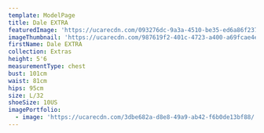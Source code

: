 ```yaml
---
template: ModelPage
title: Dale EXTRA
featuredImage: 'https://ucarecdn.com/093276dc-9a3a-4510-be35-ed6a86f23766/'
imageThumbnail: 'https://ucarecdn.com/987619f2-401c-4723-a400-a69fcae4e8ec/'
firstName: Dale EXTRA
collection: Extras
height: 5'6
measurementType: chest
bust: 101cm
waist: 81cm
hips: 95cm
size: L/32
shoeSize: 10US
imagePortfolio:
  - image: 'https://ucarecdn.com/3dbe682a-d8e8-49a9-ab42-f6b0de13bf88/'
---
```


